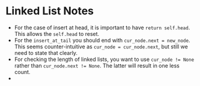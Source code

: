 # Linked List Notes
* For the case of insert at head, it is important to have `return self.head`. This allows the `self.head` to reset. 
* For the `insert_at_tail` you should end with `cur_node.next = new_node`. This seems counter-intuitive as `cur_node = cur_node.next`, but still we need to state that clearly.
* For checking the length of linked lists, you want to use `cur_node != None` rather than `cur_node.next != None`. The latter will result in one less count. 
* 

